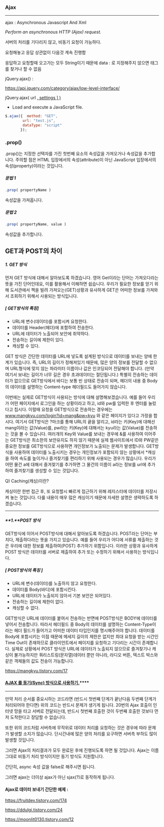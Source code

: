 ### Ajax

------

ajax : Asynchronous Javascript And Xml

 *Perform an asynchronous HTTP (Ajax) request.*

서버의 처리를 기다리지 않고, 비동기 요청이 가능하다.

요청해놓고 응답 상관없이 다음것 계속 진행함



응답하고 요청할때 오고가는 모두 String이기 때문에 data : 로 지정해주지 않으면 태그를 찾거나 할 수 없음



jQuery.ajax() :

https://api.jquery.com/category/ajax/low-level-interface/

jQuery.ajax( url [, settings \] )](https://api.jquery.com/jQuery.ajax/#jQuery-ajax-url-settings)



- Load and execute a JavaScript file.

```javascript
$.ajax({  method: "GET",
        url: "test.js",
        dataType: "script"
       });
```



### .prop()

.prop()는 지정한 선택자를 가진 첫번째 요소의 속성값을 가져오거나 속성값을 추가합니다. 주의할 점은 HTML 입장에서의 속성(attribute)이 아닌 JavaScript 입장에서의 속성(property)이라는 것입니다.

##### 문법 1

```javascript
.prop( propertyName )
```

속성값을 가져옵니다.

##### 문법 2

```javascript
.prop( propertyName, value )
```

속성값을 추가합니다.



## GET과 POST의 차이

##### **1. GET 방식**

먼저 GET 방식에 대해서 알아보도록 하겠습니다. 영어 Get이라는 단어는 가져오다라는 뜻을 가진 단어인데요, 이를 활용해서 이해하면 쉽습니다. 우리가 필요한 정보를 얻기 위해 도서관에서 책을 빌려 가져오는(GET)상황과 유사하게 GET은 어떠한 정보를 가져와서 조회하기 위해서 사용되는 방식입니다. 



##### **[ GET방식의 특징]**

- URL에 변수(데이터)를 포함시켜 요청한다.
- 데이터를 Header(헤더)에 포함하여 전송한다.
- URL에 데이터가 노출되어 보안에 취약하다.
- 전송하는 길이에 제한이 있다.
- 캐싱할 수 있다.

GET 방식은 간단한 데이터를 URL에 넣도록 설계된 방식으로 데이터를 보내는 양에 한계가 있습니다. 즉, URL의 길이가 정해져있기 때문에, 많은 양의 정보를 전달할 수 없으며 URL형식에 맞지 않는 파라미터 이름이나 값은 인코딩되어 전달해야 합니다. (만약 여기서 보내는 길이가 너무 길은 경우 초과데이터는 절단됩니다.) 특별히 전송하는 데이터가 없으므로 GET방식에서 바디는 보통 빈 상태로 전송이 되며, 헤더의 내용 중 Body의 데이터를 설명하는 Content-type 헤더필드도 들어가지 않습니다. 

이번에는 실제로 GET방식이 사용되는 방식에 대해 설명해보겠습니다. 예를 들어 우리가 어떤 페이지에서 로그인을 하는 상황이라고 하고, id와 pw를 입력한 후 엔터를 눌렀다고 칩시다. 이럴때 요청을 GET방식으로 전송하는 경우에는 www.mangkyu.com/login?id=mang&pw=kyu 와 같은 페이지가 있다고 가정을 합시다. 여기서 GET방식은 ?마크를 통해 URL의 끝을 알리고, id라는 키(Key)에 대해선 mang이라는 값(Value)를, pw라는 키(Key)에 대해서는 kyu라는 값(Value)를 전송하는 것을 볼 수 있습니다. 여러개의 Key와 Value를 보내는 경우에 &를 사용하여 이어주는 GET방식은 최소한의 보안유지도 하지 않기 때문에 실제 웹사이트에서 ID와 PW같은 중요한 정보를 GET방식으로 사용하면 개인정보가 노출되는 문제가 발생합니다. GET방식을 사용하여 데이터를 노출시키는 경우는 개인정보가 포함되지 않는 상황에서 *캐싱을 하여 속도를 높이거나 즐겨찾기를 편리하기 위해 사용되는 경우가 많습니다. 우리가 어떤 물건 a에 대해서 즐겨찾기를 추가하면 그 물건의 이름이 a라는 정보를 url에 추가하여 즐겨찾기를 생성할 수 있는 것입니다.



Q) Caching(캐싱)이란?

캐싱이란 한번 접근 후, 또 요청할시 빠르게 접근하기 위해 레지스터에 데이터를 저장시켜 놓는 것입니다. 다룰 내용이 매우 많은 캐싱이기 때문에 자세한 설명은 생략하도록 하겠습니다.



------

##### **1.**POST 방식

GET방식에 이어서 POST방식에 대해서 알아보도록 하겠습니다. POST라는 단어는 부치다, 제출하다라는 뜻을 가지고 있습니다. 예를 들어 우리가 어디에 서류를 제출하는 것은 우리에 대한 정보를 제출하여(POST) 추가하기 위함입니다. 이러한 상황과 유사하게 POST 방식은 데이터를 서버로 제출하여 추가 또는 수정하기 위해서 사용하는 방식입니다. 



##### **[ POST방식의 특징 ]**

- URL에 변수(데이터)를 노출하지 않고 요청한다.
- 데이터를 Body(바디)에 포함시킨다.
- URL에 데이터가 노출되지 않아서 기본 보안은 되어있다.
- 전송하는 길이에 제한이 없다.
- 캐싱할 수 없다.

GET방식은 URL에 데이터를 붙여서 전송하는 반면에 POST방식은 BODY에 데이터를 넣어서 전송합니다. 따라서 헤더필드 중 Body의 데이터를 설명하는 Content-Type이라는 헤더 필드가 들어가고 어떠한 데이터 타입인지를 명시해주어야 합니다. 데이터를 Body에 포함시키는 이점 때문에 메세지 길이의 제한은 없지만 최대 요청을 받는 시간인 Time Out이 존재하므로 클라이언트에서 페이지를 요청하고 기다리는 시간이 존재합니다. 실제로 상황에서 POST 방식은 URL에 데이터가 노출되지 않으므로 즐겨찾기나 캐싱이 불가능하지만 쿼리스트링(문자열)데이터 뿐만 아니라, 라디오 버튼, 텍스트 박스와 같은 객체들의 값도 전송이 가능합니다.

https://mangkyu.tistory.com/17





#### [AJAX 를 동기(Sync) 방식으로 사용하기.](https://ooz.co.kr/58)****

------

만약 처리 순서를 중요시하는 코드라면 (반드시 첫번째 단계가 끝난다음 두번째 단계가 처리되어야 한다면) 위의 코드는 반드시 문제가 생기게 됩니다. 20번의 Ajax 호출이 인터넷 망을 타고 서버로 전달되는데, 반드시 첫번째 호출한 것이 두번째 호출한 것보다 먼저 도착한다고 장담할 수 없습니다.



또한 위의 코드처럼 서버측에 무작위로 데이터 처리를 요청하는 것은 경우에 따라 문제가 발생할 소지가 많습니다. 단시간내에 많은 양의 처리를 요구하면 서버측 부하도 많이 발생할 것입니다.

그러면 Ajax의 처리결과가 모두 완료된 후에 진행되도록 하면 될 것입니다. Ajax는 이름 그대로 비동기 처리 방식이지만 동기 방식도 지원합니다.

간단히, async 속성 값을 false로 해주시면 됩니다.

그러면 ajax는 더이상 ajax가 아닌 sjax(?)로 동작하게 됩니다.



#### Ajax로 데이터 보내기 간단한 예제 :

https://fruitdev.tistory.com/174

https://ddulgi.tistory.com/24

https://moonlit0130.tistory.com/12